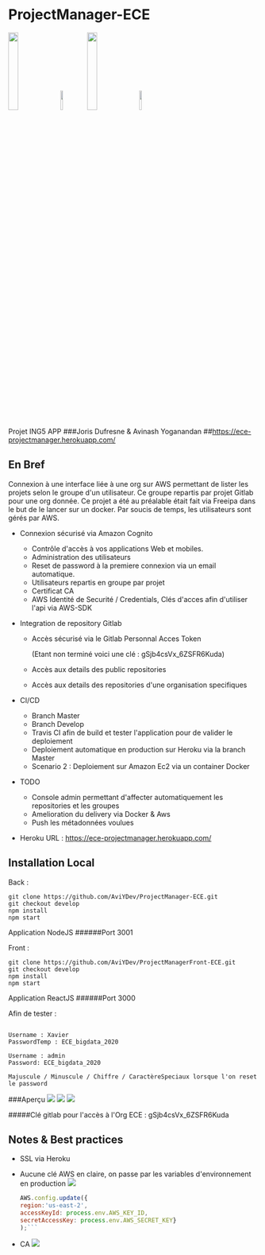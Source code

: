 # ProjectManager-ECE

<img style="width:20%" src="https://upload.wikimedia.org/wikipedia/commons/thumb/e/e1/GitLab_logo.svg/1024px-GitLab_logo.svg.png">
<img style="width:10%" src="https://img.icons8.com/color/452/amazon-web-services.png">
<img style="width:20%" src="https://snapforum.s3.dualstack.us-east-1.amazonaws.com/original/2X/2/28b210ec069326d1914b54186854e278b874e08e.png">
<img style="width:10%" src="https://assets.stickpng.com/thumbs/58480873cef1014c0b5e48ea.png">

Projet ING5 APP
###Joris Dufresne & Avinash Yoganandan
##https://ece-projectmanager.herokuapp.com/

## En Bref
Connexion à une interface liée à une org sur AWS permettant de lister les projets selon le groupe d'un utilisateur.
Ce groupe repartis par projet Gitlab pour une org donnée.
Ce projet a été au préalable était fait via Freeipa dans le but de le lancer sur un docker.
Par soucis de temps, les utilisateurs sont gérés par AWS.
* Connexion sécurisé via Amazon Cognito
  * Contrôle d'accès à vos applications Web et mobiles.
  * Administration des utilisateurs
  * Reset de password à la premiere connexion via un email automatique.
  * Utilisateurs repartis en groupe par projet
  * Certificat CA
  * AWS Identité de Securité / Credentials, Clés d'acces afin d'utiliser l'api via AWS-SDK

* Integration de repository Gitlab
  * Accès sécurisé via le Gitlab  Personnal Acces Token
    
    (Etant non terminé voici une clé : gSjb4csVx_6ZSFR6Kuda)
  * Accès aux details des public repositories 
  * Accès aux details des repositories d'une organisation specifiques

* CI/CD
  * Branch Master
  * Branch Develop
  * Travis CI afin de build et tester l'application pour de valider le deploiement
  * Deploiement automatique en production sur Heroku via la branch Master
  * Scenario 2 : Deploiement sur Amazon Ec2 via un container Docker
* TODO
  * Console admin permettant d'affecter automatiquement les repositories et les groupes
  * Amelioration du delivery via Docker & Aws
  * Push les métadonnées voulues
* Heroku URL : https://ece-projectmanager.herokuapp.com/

## Installation Local
Back :
````
git clone https://github.com/AviYDev/ProjectManager-ECE.git
git checkout develop
npm install
npm start
````
Application NodeJS
######Port 3001


Front :
````
git clone https://github.com/AviYDev/ProjectManagerFront-ECE.git
git checkout develop
npm install
npm start
````
Application ReactJS
######Port 3000


Afin de tester :
````

Username : Xavier 
PasswordTemp : ECE_bigdata_2020  

Username : admin
Password: ECE_bigdata_2020

Majuscule / Minuscule / Chiffre / CaractèreSpeciaux lorsque l'on reset le password    

````
###Aperçu
<img src="https://i.imgur.com/lJrQzXe.png">
<img src="https://i.imgur.com/ZyjTK69.png">
<img src="https://i.imgur.com/lrhguim.png">


#####Clé gitlab pour l'accès à l'Org ECE : gSjb4csVx_6ZSFR6Kuda


## Notes & Best practices

* SSL via Heroku

* Aucune clé AWS en claire, on passe par les variables d'environnement en production
  <img src="https://i.imgur.com/LDBczaN.png%22%3E">
  ```js
  AWS.config.update({
  region:'us-east-2',
  accessKeyId: process.env.AWS_KEY_ID,
  secretAccessKey: process.env.AWS_SECRET_KEY}
  );```

* CA
  <img src="https://i.imgur.com/i0Kmqjp.png%22%3E">

  